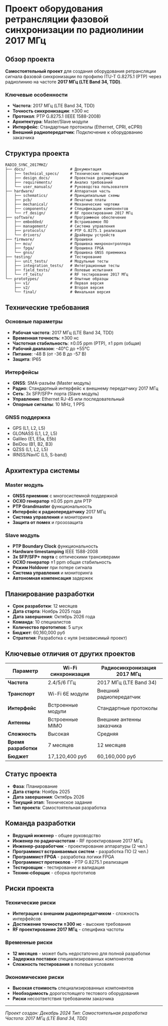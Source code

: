 # Проект оборудования ретрансляции фазовой синхронизации по радиолинии 2017 МГц

## Обзор проекта

**Самостоятельный проект** для создания оборудования ретрансляции сигнала фазовой синхронизации по профилю ITU-T G.8275.1 (PTP) через радиолинию на частоте **2017 МГц (LTE Band 34, TDD)**.

### Ключевые особенности

- **Частота**: 2017 МГц (LTE Band 34, TDD)
- **Точность синхронизации**: ±300 нс
- **Протокол**: PTP G.8275.1 (IEEE 1588-2008)
- **Архитектура**: Master/Slave модули
- **Интерфейс**: Стандартные протоколы (Ethernet, CPRI, eCPRI)
- **Внешний радиопередатчик**: Подключение к оборудованию заказчика

## Структура проекта

```
RADIO_SYNC_2017MHZ/
├── docs/                    # Документация
│   ├── technical_specs/     # Технические спецификации
│   ├── design_docs/         # Проектная документация
│   ├── requirements/        # Анализ требований
│   └── user_manuals/        # Руководства пользователя
├── hardware/                # Аппаратная часть
│   ├── schematics/          # Принципиальные схемы
│   ├── pcb/                 # Печатные платы
│   ├── mechanical/          # Механические чертежи
│   ├── components/          # Спецификации компонентов
│   └── rf_design/           # RF проектирование 2017 МГц
├── software/                # Программное обеспечение
│   ├── embedded/            # Встраиваемое ПО
│   ├── management/          # Система управления
│   ├── protocols/           # PTP G.8275.1 реализация
│   └── drivers/             # Драйверы устройств
├── firmware/                # Прошивки
│   ├── mcu/                 # Прошивка микроконтроллера
│   ├── fpga/                # Прошивка FPGA
│   └── gnss/                # Прошивка GNSS приемника
├── testing/                 # Тестирование
│   ├── unit_tests/          # Модульные тесты
│   ├── integration_tests/   # Интеграционные тесты
│   ├── field_tests/         # Полевые испытания
│   └── rf_tests/            # RF тестирование 2017 МГц
└── prototypes/              # Опытные образцы
    ├── v1/                  # Первая версия
    ├── v2/                  # Вторая версия
    └── final/               # Финальная версия
```

## Технические требования

### Основные параметры
- **Рабочая частота**: 2017 МГц (LTE Band 34, TDD)
- **Временная точность**: ±300 нс
- **Частотная стабильность**: ±0.05 ppm (PTP), ±1 ppm (общая)
- **Рабочий диапазон**: -40°C до +55°C
- **Питание**: -48 В (от -36 В до -57 В)
- **Защита**: IP65

### Интерфейсы
- **GNSS**: SMA-разъём (Master модуль)
- **Радио**: Стандартный интерфейс к внешнему передатчику 2017 МГц
- **Сеть**: 3x SFP/SFP+ порта (Slave модуль)
- **Управление**: Ethernet RJ-45 или последовательный
- **Опорные сигналы**: 10 MHz, 1 PPS

### GNSS поддержка
- GPS (L1, L2, L5)
- GLONASS (L1, L2, L5)
- Galileo (E1, E5a, E5b)
- BeiDou (B1, B2, B3)
- QZSS (L1, L2, L5)
- IRNSS/NavIC (L5, S-band)

## Архитектура системы

### Master модуль
- **GNSS приемник** с многосистемной поддержкой
- **OCXO генератор** ±0.05 ppm для PTP
- **PTP Grandmaster** функциональность
- **Интерфейс к радиопередатчику** 2017 МГц
- **Система управления** и мониторинга
- **Защита от помех** и грозозащита

### Slave модуль
- **PTP Boundary Clock** функциональность
- **Hardware timestamping** IEEE 1588-2008
- **3x SFP/SFP+ порта** с оптическими трансиверами
- **OCXO генератор** ±1 ppm общая стабильность
- **Режим Holdover** при потере сигнала
- **Система управления** и мониторинга
- **Автономная компенсация** задержек

## Планирование разработки

- **Срок разработки**: 12 месяцев
- **Дата старта**: Ноябрь 2025 года
- **Дата завершения**: Октябрь 2026 года
- **Команда**: 10 специалистов
- **Количество прототипов**: 5 штук
- **Бюджет**: 60,160,000 руб
- **Стратегия**: Разработка с нуля (независимый проект)

## Ключевые отличия от других проектов

| Параметр | Wi-Fi синхронизация | Радиосинхронизация 2017 МГц |
|----------|-------------------|---------------------------|
| **Частота** | 2.4/5/6 ГГц | 2017 МГц (LTE Band 34) |
| **Транспорт** | Wi-Fi 6E модули | Внешний радиопередатчик |
| **Интерфейс** | Встроенные модули | Стандартные протоколы |
| **Антенны** | Встроенные MIMO | Внешние антенны заказчика |
| **Сложность** | Высокая | Средняя |
| **Время разработки** | 7 месяцев | 12 месяцев |
| **Бюджет** | 17,120,400 руб | 60,160,000 руб |

## Статус проекта

- **Фаза**: Планирование
- **Дата старта**: Ноябрь 2025
- **Дата завершения**: Октябрь 2026
- **Текущий этап**: Техническое задание
- **Тип проекта**: Самостоятельная разработка

## Команда разработки

- **Ведущий инженер** - общее руководство
- **Инженер по радиочастотам** - RF проектирование 2017 МГц
- **Инженер-разработчик** - проектирование аппаратуры (2 чел.)
- **Программист встраиваемых систем** - разработка ПО (2 чел.)
- **Программист FPGA** - разработка логики FPGA
- **Программист протоколов** - PTP G.8275.1 реализация
- **Тестировщик** - тестирование и валидация
- **Техник-сборщик** - сборка прототипов

## Риски проекта

### Технические риски
- **Интеграция с внешним радиопередатчиком** - сложность интерфейсов
- **Достижение точности ±300 нс** - высокие требования
- **RF проектирование 2017 МГц** - специфика частоты

### Временные риски
- **12 месяцев** - может быть недостаточно для полной разработки
- **Задержка поставки** специализированных компонентов
- **Сложность тестирования** в полевых условиях

### Экономические риски
- **Высокая стоимость** специализированных компонентов
- **Необходимость** дорогостоящего тестового оборудования
- **Риски** несоответствия требованиям заказчика

---

*Проект создан: Декабрь 2024*
*Тип: Самостоятельная разработка*
*Частота: 2017 МГц (LTE Band 34, TDD)*
